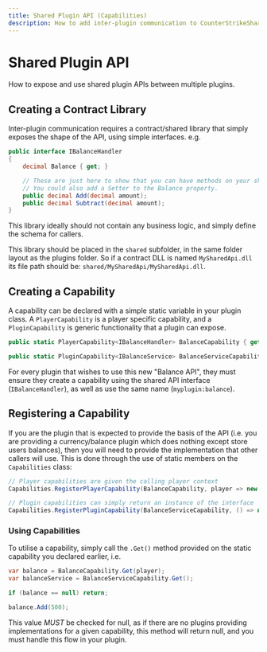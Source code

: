 ```yaml
---
title: Shared Plugin API (Capabilities)
description: How to add inter-plugin communication to CounterStrikeSharp plugins.
---
```


# Shared Plugin API

How to expose and use shared plugin APIs between multiple plugins.

## Creating a Contract Library

Inter-plugin communication requires a contract/shared library that simply exposes the shape of the API, using simple interfaces. e.g.

```csharp
public interface IBalanceHandler
{
    decimal Balance { get; }

    // These are just here to show that you can have methods on your shared types.
    // You could also add a Setter to the Balance property.
    public decimal Add(decimal amount);
    public decimal Subtract(decimal amount);
}
```

This library ideally should not contain any business logic, and simply define the schema for callers.

This library should be placed in the `shared` subfolder, in the same folder layout as the plugins folder. So if a contract DLL is named `MySharedApi.dll` its file path should be: `shared/MySharedApi/MySharedApi.dll`.

## Creating a Capability

A capability can be declared with a simple static variable in your plugin class. A `PlayerCapability` is a player specific capability, and a `PluginCapability` is generic functionality that a plugin can expose.

```csharp
public static PlayerCapability<IBalanceHandler> BalanceCapability { get; } = new("myplugin:balance");

public static PluginCapability<IBalanceService> BalanceServiceCapability { get; } = new("myplugin:balance_service");
```

For every plugin that wishes to use this new "Balance API", they must ensure they create a capability using the shared API interface (`IBalanceHandler`), as well as use the same name (`myplugin:balance`).

## Registering a Capability

If you are the plugin that is expected to provide the basis of the API (i.e. you are providing a currency/balance plugin which does nothing except store users balances), then you will need to provide the implementation that other callers will use. This is done through the use of static members on the `Capabilities` class:

```csharp
// Player capabilities are given the calling player context
Capabilities.RegisterPlayerCapability(BalanceCapability, player => new BalanceHandler(player));

// Plugin capabilities can simply return an instance of the interface
Capabilities.RegisterPluginCapability(BalanceServiceCapability, () => new BalanceService());
```

### Using Capabilities

To utilise a capability, simply call the `.Get()` method provided on the static capability you declared earlier, i.e.

```csharp
var balance = BalanceCapability.Get(player);
var balanceService = BalanceServiceCapability.Get();

if (balance == null) return;

balance.Add(500);
```

This value _MUST_ be checked for null, as if there are no plugins providing implementations for a given capability, this method will return null, and you must handle this flow in your plugin.
